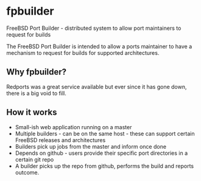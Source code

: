 # fpbuilder
FreeBSD Port Builder - distributed system to allow port maintainers
to request for builds

The FreeBSD Port Builder is intended to allow a ports maintainer to have a
mechanism to request for builds for supported architectures.

## Why fpbuilder?
Redports was a great service available but ever since it has gone down, there is
a big void to fill.

## How it works
+ Small-ish web application running on a master
+ Multiple builders - can be on the same host - these can support certain
  FreeBSD releases and architectures
+ Builders pick up jobs from the master and inform once done
+ Depends on github - users provide their specific port directories in a certain
  git repo
+ A builder picks up the repo from github, performs the build and reports
  outcome.

